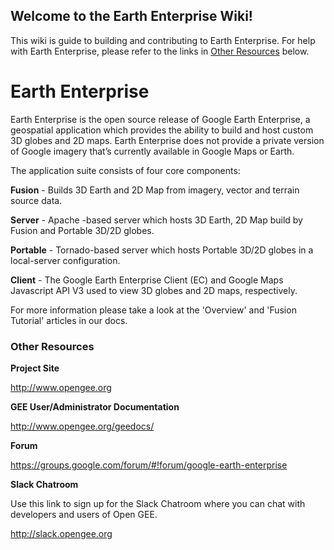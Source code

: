 ## Welcome to the Earth Enterprise Wiki!

This wiki is  guide to building and contributing to Earth Enterprise.  For help with Earth Enterprise, please refer to the links in [Other Resources](#other-resource) below.

# Earth Enterprise

Earth Enterprise is the open source release of Google Earth Enterprise, a geospatial application which provides the ability to build and host custom 3D globes and 2D maps. Earth Enterprise does not provide a private version of Google imagery that’s currently available in Google Maps or Earth.

The application suite consists of four core components:

**Fusion** - Builds 3D Earth and 2D Map from imagery, vector and terrain source data.

**Server** - Apache -based server which hosts 3D Earth, 2D Map build by Fusion and Portable 3D/2D globes.

**Portable** - Tornado-based server which hosts Portable 3D/2D globes in a local-server configuration.

**Client** - The Google Earth Enterprise Client (EC) and Google Maps Javascript API V3 used to view 3D globes and 2D maps, respectively.

For more information please take a look at the 'Overview' and 'Fusion Tutorial' articles in our docs.

### Other Resources
**Project Site**

http://www.opengee.org

**GEE User/Administrator Documentation**

http://www.opengee.org/geedocs/

**Forum**

https://groups.google.com/forum/#!forum/google-earth-enterprise

**Slack Chatroom**

Use this link to sign up for the Slack Chatroom where you can chat with developers and users of Open GEE.

http://slack.opengee.org